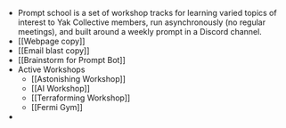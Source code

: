 - Prompt school is a set of workshop tracks for learning varied topics of interest to Yak Collective members, run asynchronously (no regular meetings), and built around a weekly prompt in a Discord channel.
- [[Webpage copy]]
- [[Email blast copy]]
- [[Brainstorm for Prompt Bot]]
- Active Workshops
    - [[Astonishing Workshop]]
    - [[AI Workshop]]
    - [[Terraforming Workshop]]
    - [[Fermi Gym]]
- 
